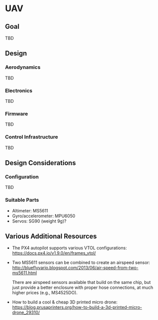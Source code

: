 
# UAV

## Goal

TBD

## Design

### Aerodynamics

TBD

### Electronics

TBD

### Firmware

TBD

### Control Infrastructure

TBD

## Design Considerations

### Configuration

TBD

### Suitable Parts

- Altimeter: MS5611
- Gyro/accelerometer: MPU6050
- Servos: SG90 (weight 9g)?

## Various Additional Resources

- The PX4 autopilot supports various VTOL configurations: https://docs.px4.io/v1.9.0/en/frames_vtol/
- Two MS5611 sensors can be combined to create an airspeed sensor: http://blueflyvario.blogspot.com/2013/06/air-speed-from-two-ms5611.html

  There are airspeed sensors available that build on the same chip, but just provide a better enclosure with proper hose connections, at much higher prices (e.g., MS4525DO).
- How to build a cool & cheap 3D printed micro drone: https://blog.prusaprinters.org/how-to-build-a-3d-printed-micro-drone_29310/
